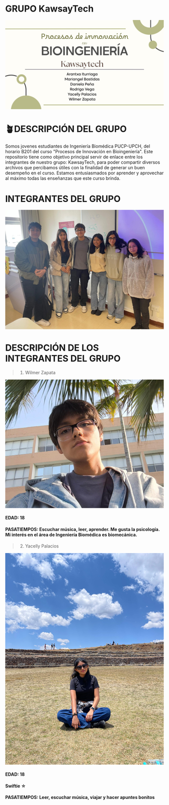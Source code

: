 # GRUPO KawsayTech
![](https://github.com/wiwi1708/KawsayTech/blob/4b398c97bf0af9992ad81b1c658257045d595062/Imagenes/Portada.jpg)
# 🪴DESCRIPCIÓN DEL GRUPO
Somos jovenes estudiantes de Ingeniería Biomédica PUCP-UPCH, del horario B201 del curso "Procesos de Innovación en Bioingeniería". Este repositorio tiene como objetivo principal servir de enlace entre los integrantes de nuestro grupo: KawsayTech, para poder compartir diversos archivos que percibamos útiles con la finalidad de generar un buen desempeño en el curso. Estamos entusiasmados por aprender y aprovechar al máximo todas las enseñanzas que este curso brinda.
# INTEGRANTES DEL GRUPO
![](https://github.com/wiwi1708/KawsayTech/blob/650f990813b83b2a5b21284d1d73cf8a88cf9332/Imagenes/1b5ead49-9e59-40db-81d5-7fcb32d93bef.jpg)
# DESCRIPCIÓN DE LOS INTEGRANTES DEL GRUPO
>1) Wilmer Zapata

![](https://github.com/wiwi1708/KawsayTech/blob/8d9fa525b9fe0638083aa615f2bdd8a81d8d20df/Imagenes/Wilmer%20Zapata.jpeg)
#### EDAD: 18
#### PASATIEMPOS: Escuchar música, leer, aprender. Me gusta la psicología. Mi interés en el área de Ingeniería Biomédica es biomecánica.
> 2) Yacelly Palacios

![](https://github.com/wiwi1708/KawsayTech/blob/e5785e29e755a3f72c676c5a0be3ad7eb39e71e2/Imagenes/ok.jpg)
#### EDAD: 18
#### Swiftie ☆
#### PASATIEMPOS: Leer, escuchar música, viajar y hacer apuntes bonitos
